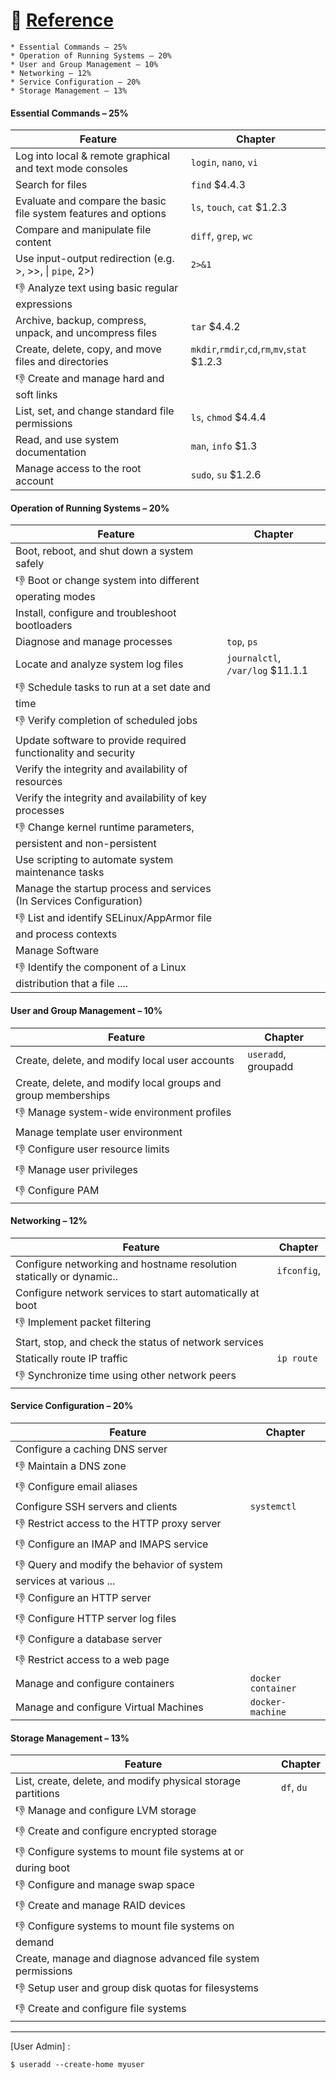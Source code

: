 
# :bookmark: [Reference](../REFERENCES.md)


```
* Essential Commands – 25%
* Operation of Running Systems – 20%
* User and Group Management – 10%
* Networking – 12%
* Service Configuration – 20%
* Storage Management – 13%
```

#### Essential Commands – 25%

|   Feature                                                           | Chapter                                             |
|---------------------------------------------------------------------|-----------------------------------------------------|
| Log into local & remote graphical and text mode consoles            | `login`, `nano`, `vi`                               |
| Search for files                                                    | `find` $4.4.3                                       |
| Evaluate and compare the basic file system features and options     | `ls`, `touch`, `cat`  $1.2.3                        |
| Compare and manipulate file content                                 | `diff`, `grep`, `wc`                                |
| Use input-output redirection (e.g. >, >>, \| `pipe`, 2>)    | `2>&1`                                              |
| :-1: Analyze text using basic regular expressions                   |                                                     |
| Archive, backup, compress, unpack, and uncompress files             | `tar` $4.4.2                                        |
| Create, delete, copy, and move files and directories                | `mkdir`,`rmdir`,`cd`,`rm`,`mv`,`stat` $1.2.3   |
| :-1: Create and manage hard and soft links                          |                                                     |
| List, set, and change standard file permissions                     | `ls`, `chmod` $4.4.4                                |
| Read, and use system documentation                                  | `man`, `info` $1.3                                  |
| Manage access to the root account                                   | `sudo`, `su` $1.2.6                                 |

#### Operation of Running Systems – 20%

|   Feature                                                           | Chapter                                       |
|---------------------------------------------------------------------|-----------------------------------------------|
| Boot, reboot, and shut down a system safely                         |                                               |
| :-1: Boot or change system into different operating modes           |                                               |
| Install, configure and troubleshoot bootloaders                     |                                               |
| Diagnose and manage processes                                       | `top`, `ps`                                   |
| Locate and analyze system log files                                 | `journalctl`, `/var/log` $11.1.1              |
| :-1: Schedule tasks to run at a set date and time                   |                                               |
| :-1: Verify completion of scheduled jobs                            |                                               |
| Update software to provide required functionality and security      |                                               |
| Verify the integrity and availability of resources                  |                                               |
| Verify the integrity and availability of key processes              |                                               |
| :-1: Change kernel runtime parameters, persistent and non-persistent|                                               |
| Use scripting to automate system maintenance tasks                  |                                               |
| Manage the startup process and services (In Services Configuration) |                                               |
| :-1: List and identify SELinux/AppArmor file and process contexts   |                                               |
| Manage Software                                                     |                                               |
| :-1: Identify the component of a Linux distribution that a file ....|                                               |

#### User and Group Management – 10%

|   Feature                                                           | Chapter                                       |
|---------------------------------------------------------------------|-----------------------------------------------|
| Create, delete, and modify local user accounts                      |  `useradd`, groupadd                           |
| Create, delete, and modify local groups and group memberships       |                                               |
| :-1: Manage system-wide environment profiles                        |                                               |
| Manage template user environment                                    |                                               |
| :-1: Configure user resource limits                                 |                                               |
| :-1: Manage user privileges                                         |                                               |
| :-1: Configure PAM                                                  |                                               |

#### Networking – 12%

|   Feature                                                           | Chapter                                       |
|---------------------------------------------------------------------|-----------------------------------------------|
| Configure networking and hostname resolution statically or dynamic..| `ifconfig`,                                   |
| Configure network services to start automatically at boot           |                                               |
| :-1: Implement packet filtering                                     |                                               |
| Start, stop, and check the status of network services               |                                               |
| Statically route IP traffic                                         | `ip route`                                    |
| :-1: Synchronize time using other network peers                     |                                               |

#### Service Configuration – 20%

|   Feature                                                           | Chapter                                       |
|---------------------------------------------------------------------|-----------------------------------------------|
| Configure a caching DNS server                                      |                                               |
| :-1: Maintain a DNS zone                                            |                                               |
| :-1: Configure email aliases                                        |                                               |
| Configure SSH servers and clients                                   | `systemctl`                                   |
| :-1: Restrict access to the HTTP proxy server                       |                                               |
| :-1: Configure an IMAP and IMAPS service                            |                                               |
| :-1: Query and modify the behavior of system services at various ...|                                               |
| :-1: Configure an HTTP server                                       |                                               |
| :-1: Configure HTTP server log files                                |                                               |
| :-1: Configure a database server                                    |                                               |
| :-1: Restrict access to a web page                                  |                                               |
| Manage and configure containers                                     | `docker container`                            |
| Manage and configure Virtual Machines                               | `docker-machine`                              |

#### Storage Management – 13%

|   Feature                                                           | Chapter                                       |
|---------------------------------------------------------------------|-----------------------------------------------|
| List, create, delete, and modify physical storage partitions        | `df`, `du`                                    |
| :-1: Manage and configure LVM storage                               |                                               |
| :-1: Create and configure encrypted storage                         |                                               |
| :-1: Configure systems to mount file systems at or during boot      |                                               |
| :-1: Configure and manage swap space                                |                                               |
| :-1: Create and manage RAID devices                                 |                                               |
| :-1: Configure systems to mount file systems on demand              |                                               |
| Create, manage and diagnose advanced file system permissions        |                                               |
| :-1: Setup user and group disk quotas for filesystems               |                                               |
| :-1: Create and configure file systems                              |                                               |

<hr>


[User Admin] :

```
$ useradd --create-home myuser 
```
